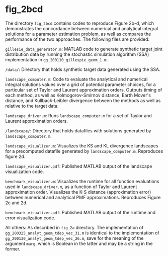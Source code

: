 # fig_2bcd
The directory `fig_2bcd` contains codes to reproduce Figure 2b-d, which demonstrates the concordance between numerical and analytical integral solutions for a parameter estimation problem, as well as compares the performance of the two approaches. The following files are provided: 

`gillesie_data_generator.m`: MATLAB code to generate synthetic target joint distribution data by running the stochastic simulation algorithm (SSA) implementation in `gg_200110_gillespie_geom_1.m`.

`/data/`: Directory that holds synthetic target data generated using the SSA.

`landscape_computer.m`: Code to evaluate the analytical and numerical integral solutions values over a grid of potential parameter choices, for a particular set of Taylor and Laurent approximation orders. Outputs timing of each method, as well as Kolmogorov-Smirnov distance, Earth Mover's distance, and Kullback-Leibler divergence between the methods as well as relative to the target data.

`landscape_driver.m`: Runs `landscape_computer.m` for a set of Taylor and Laurent approximation orders.

`/landscape/`: Directory that holds datafiles with solutions generated by `landscape_computer.m`. 

`landscape_visualizer.m`: Visualizes the KS and KL divergence landscapes for a precomputed datafile generated by `landscape_computer.m`. Reproduces figure 2d.

`landscape_visualizer.pdf`: Published MATLAB output of the landscape visualization code.

`benchmark_visualizer.m`: Visualizes the runtime for all function evaluations used in `landscape_driver.m`, as a function of Taylor and Laurent approximation order. Visualizes the K-S distance (approximation error) between numerical and analytical PMF approximations. Reproduces Figure 2c and 2d.

`benchmark_visualizer.pdf`: Published MATLAB output of the runtime and error visualization code.


All others: As described in `fig_2a` directory. The implementation of `gg_200325_analyt_geom_tdep_vec_31.m` is identical to the implementation of `gg_200130_analyt_geom_tdep_vec_26.m`, save for the meaning of the argument `marg`, which is Boolean in the latter and may be a string in the former. 
